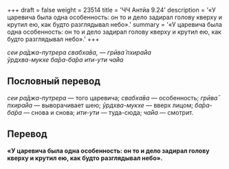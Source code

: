 +++
draft = false
weight = 23514
title = 'ЧЧ Антйа 9.24'
description = '«У царевича была одна особенность: он то и дело задирал голову кверху и крутил ею, как будто разглядывал небо».'
summary = '«У царевича была одна особенность: он то и дело задирал голову кверху и крутил ею, как будто разглядывал небо».'
+++

_сеи ра̄джа-путрера свабха̄ва, — грӣва̄ пхира̄йа  
ӯрдхва-мукхе ба̄ра-ба̄ра ити-ути ча̄йа_

## Пословный перевод

_сеи_ _ра̄джа_\-_путрера_ — того царевича; _свабха̄ва_ — особенность; _грӣва̄_ _пхира̄йа_ — выворачивает шею; _ӯрдхва_\-_мукхе_ — вверх лицом; _ба̄ра_\-_ба̄ра_ — снова и снова; _ити_\-_ути_ — туда-сюда; _ча̄йа_ — смотрит.

## Перевод

**«У царевича была одна особенность: он то и дело задирал голову кверху и крутил ею, как будто разглядывал небо».**
